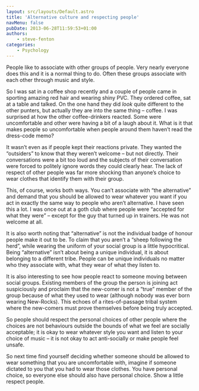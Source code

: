 ```yaml
---
layout: src/layouts/Default.astro
title: 'Alternative culture and respecting people'
navMenu: false
pubDate: 2013-06-28T11:59:53+01:00
authors:
    - steve-fenton
categories:
    - Psychology
---
```


People like to associate with other groups of people. Very nearly everyone does this and it is a normal thing to do. Often these groups associate with each other through music and style.

So I was sat in a coffee shop recently and a couple of people came in sporting amazing red hair and wearing shiny PVC. They ordered coffee, sat at a table and talked. On the one hand they did *look* quite different to the other punters, but actually they are into the same thing – coffee. I was surprised at how the other coffee-drinkers reacted. Some were uncomfortable and other were having a bit of a laugh about it. What is it that makes people so uncomfortable when people around them haven’t read the dress-code memo?

It wasn’t even as if people kept their reactions private. They wanted the “outsiders” to know that they weren’t welcome – but not directly. Their conversations were a bit too loud and the subjects of their conversation were forced to politely ignore words they could clearly hear. The lack of respect of other people was far more shocking than anyone’s choice to wear clothes that identify them with their group.

This, of course, works both ways. You can’t associate with “the alternative” and demand that you should be allowed to wear whatever you want if you act in exactly the same way to people who aren’t alternative. I have seen this a lot. I was once out at a goth club where people were “accepted for what they were” – except for the guy that turned up in trainers. He was not welcome at all.

It is also worth noting that “alternative” is not the individual badge of honour people make it out to be. To claim that you aren’t a “sheep following the herd”, while wearing the uniform of your social group is a little hypocritical. Being “alternative” isn’t about being a unique individual, it is about belonging to a different tribe. People can be unique individuals no matter who they associate with, what they wear of what they listen to.

It is also interesting to see how people react to someone moving between social groups. Existing members of the group the person is joining act suspiciously and proclaim that the new-comer is not a “true” member of the group because of what they used to wear (although nobody was ever born wearing New-Rocks). This echoes of a rites-of-passage tribal system where the new-comers must prove themselves before being truly accepted.

So people should respect the personal choices of other people where the choices are not behaviours outside the bounds of what we feel are socially acceptable; it is okay to wear whatever style you want and listen to your choice of music – it is not okay to act anti-socially or make people feel unsafe.

So next time find yourself deciding whether someone should be allowed to wear something that you are uncomfortable with, imagine if someone dictated to you that you had to wear those clothes. You have personal choice, so everyone else should also have personal choice. Show a little respect people.